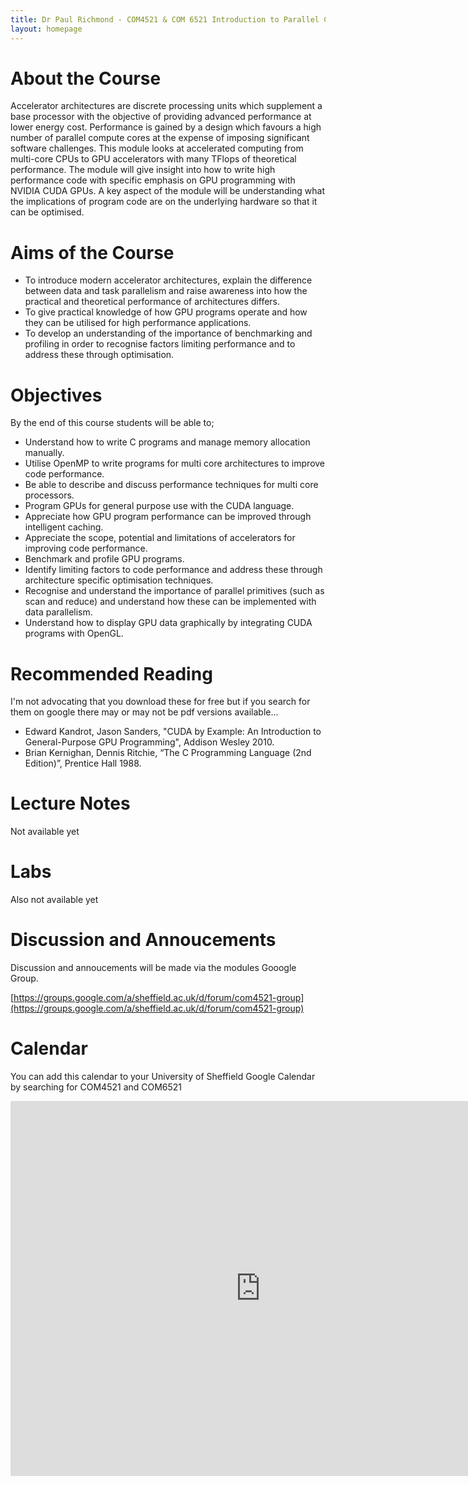 ```yaml
---
title: Dr Paul Richmond - COM4521 & COM 6521 Introduction to Parallel Computing with GPUs
layout: homepage
---
```


# About the Course

Accelerator architectures are discrete processing units which supplement a base processor with the objective of providing advanced performance at lower energy cost. Performance is gained by a design which favours a high number of parallel compute cores at the expense of imposing significant software challenges. This module looks at accelerated computing from multi-core CPUs to GPU accelerators with many TFlops of theoretical performance. The module will give insight into how to write high performance code with specific emphasis on GPU programming with NVIDIA CUDA GPUs. A key aspect of the module will be understanding what the implications of program code are on the underlying hardware so that it can be optimised.

# Aims of the Course

* To introduce modern accelerator architectures, explain the difference between data and task parallelism and raise awareness into how the practical and theoretical performance of architectures differs.
* To give practical knowledge of how GPU programs operate and how they can be utilised for high performance applications.
* To develop an understanding of the importance of benchmarking and profiling in order to recognise factors limiting performance and to address these through optimisation.

# Objectives

By the end of this course students will be able to;

* Understand how to write C programs and manage memory allocation manually.
* Utilise OpenMP to write programs for multi core architectures to improve code performance.
* Be able to describe and discuss performance techniques for multi core processors.
* Program GPUs for general purpose use with the CUDA language.
* Appreciate how GPU program performance can be improved through intelligent caching.
* Appreciate the scope, potential and limitations of accelerators for improving code performance.
* Benchmark and profile GPU programs.
* Identify limiting factors to code performance and address these through architecture specific optimisation techniques.
* Recognise and understand the importance of parallel primitives (such as scan and reduce) and understand how these can be implemented with data parallelism.
* Understand how to display GPU data graphically by integrating CUDA programs with OpenGL.

# Recommended Reading

I'm not advocating that you download these for free but if you search for them on google there may or may not be pdf versions available...

* Edward Kandrot, Jason Sanders, "CUDA by Example: An Introduction to General-Purpose GPU Programming", Addison Wesley 2010.
* Brian Kernighan, Dennis Ritchie, “The C Programming Language (2nd Edition)”, Prentice Hall 1988.

# Lecture Notes

Not available yet

# Labs

Also not available yet

# Discussion and Annoucements

Discussion and annoucements will be made via the modules Gooogle Group.

[https://groups.google.com/a/sheffield.ac.uk/d/forum/com4521-group](https://groups.google.com/a/sheffield.ac.uk/d/forum/com4521-group)

# Calendar

You can add this calendar to your University of Sheffield Google Calendar by searching for COM4521 and COM6521

<iframe src="https://calendar.google.com/calendar/embed?src=sheffield.ac.uk_4gq0ug3uf8dlts9d21gp4l1des%40group.calendar.google.com&ctz=Europe/London" style="border: 0" width="800" height="600" frameborder="0" scrolling="no"></iframe>
